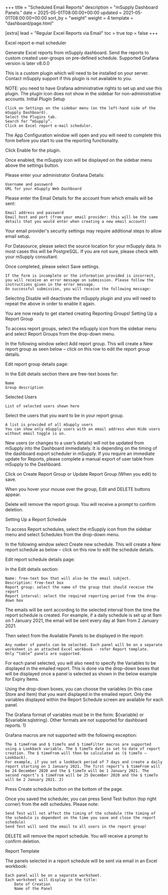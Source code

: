+++
title = "Scheduled Email Reports"
description = "mSupply Dashboard Panels."
date = 2025-05-01T08:00:00+00:00
updated = 2021-05-01T08:00:00+00:00
sort_by = "weight"
weight = 4
template = "dashboard/page.html"

[extra]
lead = "Regular Excel Reports via Email"
toc = true
top = false
+++

Excel report e-mail scheduler

Generate Excel reports from mSupply dashboard. Send the reports to custom created user-groups on pre-defined schedule. Supported Grafana version is later v8.0.0

This is a custom plugin which will need to be installed on your server. Contact mSupply support if this plugin is not available to you.

NOTE: you need to have Grafana administrative rights to set up and use this plugin. The plugin icon does not show in the sidebar for non-administrative accounts.
Initial Plugin Setup

    Click on Settings on the sidebar menu (on the left-hand side of the mSupply Dashboard).
    Select the Plugins tab.
    Search for “mSupply”.
    Click on Excel report e-mail scheduler.



The App Configuration window will open and you will need to complete this form before you start to use the reporting functionality.

Click Enable for the plugin.

Once enabled, the mSupply icon will be displayed on the sidebar menu above the settings button.

Please enter your administrator Grafana Details:

    Username and password
    URL for your mSupply Web Dashboard

Please enter the Email Details for the account from which emails will be sent:

    Email address and password
    Email host and port (from your email provider: this will be the same details that you would enter when creating a new email account)

Your email provider's security settings may require additional steps to allow email setup.

For Datasource, please select the source location for your mSupply data. In most cases this will be PostgreSQL. If you are not sure, please check with your mSupply consultant.

Once completed, please select Save settings.

    If the form is incomplete or the information provided is incorrect, you will receive an error message on submission. Please follow the instructions given in the error message.
    On successful submission, you will receive the following message:




Selecting Disable will deactivate the mSupply plugin and you will need to repeat the above in order to enable it again.

You are now ready to get started creating Reporting Groups!
Setting Up a Report Group

To access report groups, select the mSupply icon from the sidebar menu and select Report Groups from the drop-down menu.


In the following window select Add report group. This will create a New report group as seen below – click on this row to edit the report group details.



Edit report group details page:




In the Edit details section there are free-text boxes for:

    Name
    Group description

Selected Users

    List of selected users shown here

Select the users that you want to be in your report group.

    A list is provided of all mSupply users
    You can show only mSupply users with an email address when Hide users without email toggle is on.

New users (or changes to a user’s details) will not be updated from mSupply into the Dashboard immediately. It is depending on the timing of the dashboard export scheduler in mSupply. If you require an immediate update for Reports, please complete a manual export of user table from mSupply to the Dashboard.

Click on Create Report Group or Update Report Group (When you edit) to save.

When you hover your mouse over the group, Edit and DELETE buttons appear.

Delete will remove the report group. You will receive a prompt to confirm deletion.



Setting Up a Report Schedule

To access Report schedules, select the mSupply icon from the sidebar menu and select Schedules from the drop-down menu.



In the following window select Create new schedule. This will create a New report schedule as below – click on this row to edit the schedule details.



Edit report schedule details page:



In the Edit details section:

    Name: free-text box that will also be the email subject.
    Description: free-text box
    Report group: select the name of the group that should receive the report
    Report interval: select the required reporting period from the drop-down box

The emails will be sent according to the selected interval from the time the report schedule is created. For example, if a daily schedule is set up at 9am on 1 January 2021, the email will be sent every day at 9am from 2 January 2021.

Then select from the Available Panels to be displayed in the report:

    Any number of panels can be selected. Each panel will be on a separate worksheet in an attached Excel workbook - refer Report template.
    Only “table” panels are supported.

For each panel selected, you will also need to specify the Variables to be displayed in the emailed report. This is done via the drop-down boxes that will be displayed once a panel is selected as shown in the below example for Expiry Items.



Using the drop-down boxes, you can choose the variables (in this case Store and Item) that you want displayed in the emailed report. Only the variables displayed within the Report Schedule screen are available for each panel.

The Grafana format of variables must be in the form: ${variable} or ${variable:sqlstring}. Other formats are not supported for dashboard reports. 1)

Grafana macros are not supported with the following exception:

    The $ timeFrom and $ timeTo and $ timeFilter macros are supported using a Lookback variable. The $ timeTo date is set to date of report creation. The $ timeFrom will then be calculated as ($ timeTo – Lookback).
    For example, if you set a lookback period of 7 days and create a daily report starting on 1 January 2021. The first report’s $ timeFrom will be 24 December 2020 and the $ timeTo will be 1 January 2021. The second report’s $ timeFrom will be 25 December 2020 and the $ timeTo will be 2 January 2021. 2)

Press Create schedule button on the bottom of the page.

Once you saved the scheduler, you can press Send Test button (top right corner) from the edit schedules. Please note:

    Send Test will not affect the timing of the schedule (the timing of the schedule is dependent on the time you save and close the report schedule)
    Send Test will send the email to all users in the report group!

DELETE will remove the report schedule. You will receive a prompt to confirm deletion.



Report Template

The panels selected in a report schedule will be sent via email in an Excel workbook:

    Each panel will be on a separate worksheet.
    Each worksheet will display in the title:
        Date of Creation
        Name of the Panel



